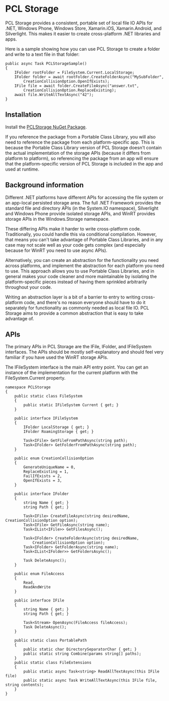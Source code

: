 # PCL Storage

PCL Storage provides a consistent, portable set of local file IO APIs for .NET,
Windows Phone, Windows Store, Xamarin.iOS, Xamarin.Android, and Silverlight.
This makes it easier to create cross-platform .NET libraries and apps.

Here is a sample showing how you can use PCL Storage to create a folder and
write to a text file in that folder:

    public async Task PCLStorageSample()
    {
        IFolder rootFolder = FileSystem.Current.LocalStorage;
        IFolder folder = await rootFolder.CreateFolderAsync("MySubFolder",
            CreationCollisionOption.OpenIfExists);
        IFile file = await folder.CreateFileAsync("answer.txt",
            CreationCollisionOption.ReplaceExisting);
        await file.WriteAllTextAsync("42");
    }

## Installation

Install the [PCLStorage NuGet Package](http://nuget.org/packages/pclstorage).

If you reference the package from a Portable Class Library, you will also need
to reference the package from each platform-specific app. This is because the
Portable Class Library version of PCL Storage doesn't contain the actual
implementation of the storage APIs (because it differs from platform to
platform), so referencing the package from an app will ensure that the
platform-specific version of PCL Storage is included in the app and used at
runtime.

## Background information

Different .NET platforms have different APIs for accessing the file system or
an app-local persisted storage area. The full .NET Framework provides the
standard file and directory APIs (in the System.IO namespace), Silverlight and
Windows Phone provide isolated storage APIs, and WinRT provides storage APIs in
the Windows.Storage namespace.

These differing APIs make it harder to write cross-platform code. Traditionally,
you could handle this via conditional compilation. However, that means you can't
take advantage of Portable Class Libraries, and in any case may not scale well
as your code gets complex (and especially because for WinRT you need to use
async APIs).

Alternatively, you can create an abstraction for the functionality you need
across platforms, and implement the abstraction for each platform you need to
use. This approach allows you to use Portable Class Libraries, and in general
makes your code cleaner and more maintainable by isolating the platform-specific
pieces instead of having them sprinkled arbitrarily throughout your code.

Writing an abstraction layer is a bit of a barrier to entry to writing
cross-platform code, and there's no reason everyone should have to do it
separately for functionality as commonly needed as local file IO. PCL Storage
aims to provide a common abstraction that is easy to take advantage of.

## APIs

The primary APIs in PCL Storage are the IFile, IFolder, and IFileSystem
interfaces. The APIs should be mostly self-explanatory and should feel very
familiar if you have used the WinRT storage APIs.

The IFileSystem interface is the main API entry point. You can get an instance
of the implementation for the current platform with the FileSystem.Current
property.

    namespace PCLStorage
    {
        public static class FileSystem
        {
            public static IFileSystem Current { get; }
        }

        public interface IFileSystem
        {
            IFolder LocalStorage { get; }
            IFolder RoamingStorage { get; }

            Task<IFile> GetFileFromPathAsync(string path);
            Task<IFolder> GetFolderFromPathAsync(string path);
        }

        public enum CreationCollisionOption
        {
            GenerateUniqueName = 0,
            ReplaceExisting = 1,
            FailIfExists = 2,
            OpenIfExists = 3,
        }

        public interface IFolder
        {
            string Name { get; }
            string Path { get; }

            Task<IFile> CreateFileAsync(string desiredName, CreationCollisionOption option);
            Task<IFile> GetFileAsync(string name);
            Task<IList<IFile>> GetFilesAsync();

            Task<IFolder> CreateFolderAsync(string desiredName,
                CreationCollisionOption option);
            Task<IFolder> GetFolderAsync(string name);
            Task<IList<IFolder>> GetFoldersAsync();

            Task DeleteAsync();
        }

        public enum FileAccess
        {
            Read,
            ReadAndWrite
        }

        public interface IFile
        {
            string Name { get; }
            string Path { get; }

            Task<Stream> OpenAsync(FileAccess fileAccess);
            Task DeleteAsync();
        }

        public static class PortablePath
        {
            public static char DirectorySeparatorChar { get; }
            public static string Combine(params string[] paths);
        }
        public static class FileExtensions
        {
            public static async Task<string> ReadAllTextAsync(this IFile file)
            public static async Task WriteAllTextAsync(this IFile file, string contents);
        }
    }

